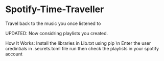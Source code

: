 # Spotify-Time-Traveller
Travel back to the music you once listened to

UPDATED:
  Now considring playlists you created.
  
How It Works:
  Install the libraries in Lib.txt using pip \n
  Enter the user credintials in .secrets.toml file
  run then check the playlists in your spotify account
  
